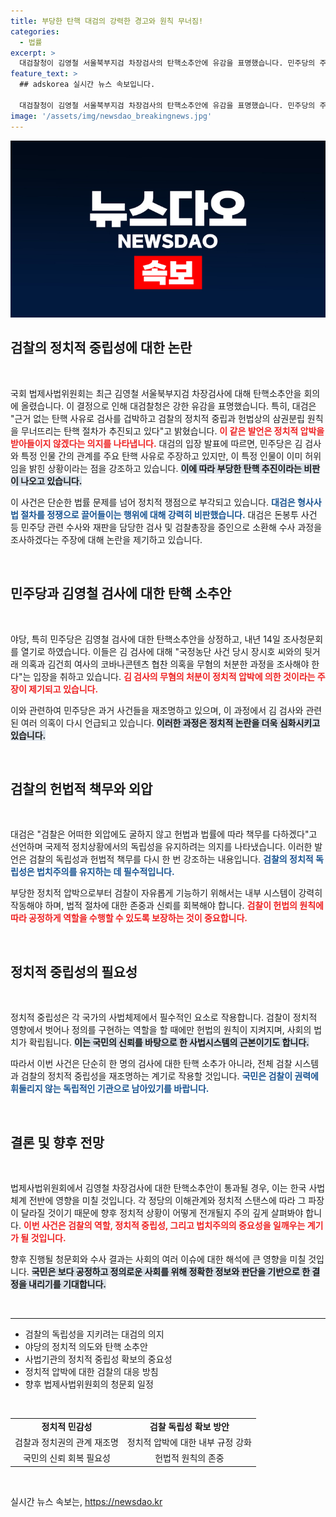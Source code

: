 ```yaml
---
title: 부당한 탄핵 대검의 강력한 경고와 원칙 무너짐!
categories:
  - 법률
excerpt: >
  대검찰청이 김영철 서울북부지검 차장검사의 탄핵소추안에 유감을 표명했습니다. 민주당의 주장과 검찰의 정치적 중립성 충돌이 예고되는 가운데, 헌법적 원칙의 위협을 우려하는 목소리가 커지고 있습니다.
feature_text: >
  ## adskorea 실시간 뉴스 속보입니다.

  대검찰청이 김영철 서울북부지검 차장검사의 탄핵소추안에 유감을 표명했습니다. 민주당의 주장과 검찰의 정치적 중립성 충돌이 예고되는 가운데, 헌법적 원칙의 위협을 우려하는 목소리가 커지고 있습니다.
image: '/assets/img/newsdao_breakingnews.jpg'
---
```


<p><img src="/assets/img/newsdao_breakingnews.jpg" alt="adskorea 속보" /></p>

<h2 data-ke-size="size26">검찰의 정치적 중립성에 대한 논란</h2>

<p data-ke-size="size16">&nbsp;</p>

<p>국회 법제사법위원회는 최근 김영철 서울북부지검 차장검사에 대해 탄핵소추안을 회의에 올렸습니다. 이 결정으로 인해 대검찰청은 강한 유감을 표명했습니다. 특히, 대검은 "근거 없는 탄핵 사유로 검사를 겁박하고 검찰의 정치적 중립과 헌법상의 삼권분립 원칙을 무너뜨리는 탄핵 절차가 추진되고 있다"고 밝혔습니다. <b><span style="color: #ee2323;">이 같은 발언은 정치적 압박을 받아들이지 않겠다는 의지를 나타냅니다.</span></b> 대검의 입장 발표에 따르면, 민주당은 김 검사와 특정 인물 간의 관계를 주요 탄핵 사유로 주장하고 있지만, 이 특정 인물이 이미 허위임을 밝힌 상황이라는 점을 강조하고 있습니다. <b><span style="background-color: #21538527;">이에 따라 부당한 탄핵 추진이라는 비판이 나오고 있습니다.</span></b> </p>

<p>이 사건은 단순한 법률 문제를 넘어 정치적 쟁점으로 부각되고 있습니다. <b><span style="color: #1a5490;">대검은 형사사법 절차를 정쟁으로 끌어들이는 행위에 대해 강력히 비판했습니다.</span></b> 대검은 돈봉투 사건 등 민주당 관련 수사와 재판을 담당한 검사 및 검찰총장을 증인으로 소환해 수사 과정을 조사하겠다는 주장에 대해 논란을 제기하고 있습니다.</p>

<p data-ke-size="size16">&nbsp;</p>

<h2 data-ke-size="size26">민주당과 김영철 검사에 대한 탄핵 소추안</h2>

<p data-ke-size="size16">&nbsp;</p>

<p>야당, 특히 민주당은 김영철 검사에 대한 탄핵소추안을 상정하고, 내년 14일 조사청문회를 열기로 하였습니다. 이들은 김 검사에 대해 "국정농단 사건 당시 장시호 씨와의 뒷거래 의혹과 김건희 여사의 코바나콘텐츠 협찬 의혹을 무혐의 처분한 과정을 조사해야 한다"는 입장을 취하고 있습니다. <b><span style="color: #ee2323;">김 검사의 무혐의 처분이 정치적 압박에 의한 것이라는 주장이 제기되고 있습니다.</span></b> </p>

<p>이와 관련하여 민주당은 과거 사건들을 재조명하고 있으며, 이 과정에서 김 검사와 관련된 여러 의혹이 다시 언급되고 있습니다. <b><span style="background-color: #21538527;">이러한 과정은 정치적 논란을 더욱 심화시키고 있습니다.</span></b> </p>

<p data-ke-size="size16">&nbsp;</p>

<h2 data-ke-size="size26">검찰의 헌법적 책무와 외압</h2>

<p data-ke-size="size16">&nbsp;</p>

<p>대검은 "검찰은 어떠한 외압에도 굴하지 않고 헌법과 법률에 따라 책무를 다하겠다"고 선언하며 국제적 정치상황에서의 독립성을 유지하려는 의지를 나타냈습니다. 이러한 발언은 검찰의 독립성과 헌법적 책무를 다시 한 번 강조하는 내용입니다. <b><span style="color: #1a5490;">검찰의 정치적 독립성은 법치주의를 유지하는 데 필수적입니다.</span></b> </p>

<p>부당한 정치적 압박으로부터 검찰이 자유롭게 기능하기 위해서는 내부 시스템이 강력히 작동해야 하며, 법적 절차에 대한 존중과 신뢰를 회복해야 합니다. <b><span style="color: #ee2323;">검찰이 헌법의 원칙에 따라 공정하게 역할을 수행할 수 있도록 보장하는 것이 중요합니다.</span></b> </p>

<p data-ke-size="size16">&nbsp;</p>

<h2 data-ke-size="size26">정치적 중립성의 필요성</h2>

<p data-ke-size="size16">&nbsp;</p>

<p>정치적 중립성은 각 국가의 사법체제에서 필수적인 요소로 작용합니다. 검찰이 정치적 영향에서 벗어나 정의를 구현하는 역할을 할 때에만 헌법의 원칙이 지켜지며, 사회의 법치가 확립됩니다. <b><span style="background-color: #21538527;">이는 국민의 신뢰를 바탕으로 한 사법시스템의 근본이기도 합니다.</span></b> </p>

<p>따라서 이번 사건은 단순히 한 명의 검사에 대한 탄핵 소추가 아니라, 전체 검찰 시스템과 검찰의 정치적 중립성을 재조명하는 계기로 작용할 것입니다. <b><span style="color: #1a5490;">국민은 검찰이 권력에 휘둘리지 않는 독립적인 기관으로 남아있기를 바랍니다.</span></b> </p>

<p data-ke-size="size16">&nbsp;</p>

<h2 data-ke-size="size26">결론 및 향후 전망</h2>

<p data-ke-size="size16">&nbsp;</p>

<p>법제사법위원회에서 김영철 차장검사에 대한 탄핵소추안이 통과될 경우, 이는 한국 사법체계 전반에 영향을 미칠 것입니다. 각 정당의 이해관계와 정치적 스탠스에 따라 그 파장이 달라질 것이기 때문에 향후 정치적 상황이 어떻게 전개될지 주의 깊게 살펴봐야 합니다. <b><span style="color: #ee2323;">이번 사건은 검찰의 역할, 정치적 중립성, 그리고 법치주의의 중요성을 일깨우는 계기가 될 것입니다.</span></b> </p>

<p>향후 진행될 청문회와 수사 결과는 사회의 여러 이슈에 대한 해석에 큰 영향을 미칠 것입니다. <b><span style="background-color: #21538527;">국민은 보다 공정하고 정의로운 사회를 위해 정확한 정보와 판단을 기반으로 한 결정을 내리기를 기대합니다.</span></b> </p>

<p data-ke-size="size16">&nbsp;</p>

<hr />

<ul>
    <li>검찰의 독립성을 지키려는 대검의 의지</li>
    <li>야당의 정치적 의도와 탄핵 소추안</li>
    <li>사법기관의 정치적 중립성 확보의 중요성</li>
    <li>정치적 압박에 대한 검찰의 대응 방침</li>
    <li>향후 법제사법위원회의 청문회 일정</li>
</ul>

<p data-ke-size="size16">&nbsp;</p>

<table style="width: 100%;">
    <tbody>
        <tr>
            <td style="text-align: center; height: 17px;"><b>정치적 민감성</b></td>
            <td style="text-align: center; height: 17px;"><b>검찰 독립성 확보 방안</b></td>
        </tr>
        <tr>
            <td style="text-align: center; height: 17px;">검찰과 정치권의 관계 재조명</td>
            <td style="text-align: center; height: 17px;">정치적 압박에 대한 내부 규정 강화</td>
        </tr>
        <tr>
            <td style="text-align: center; height: 17px;">국민의 신뢰 회복 필요성</td>
            <td style="text-align: center; height: 17px;">헌법적 원칙의 존중</td>
        </tr>
    </tbody>
</table>

<p data-ke-size="size16">&nbsp;</p>
실시간 뉴스 속보는, <a href="https://newsdao.kr" rel="dofollow">https://newsdao.kr</a>


